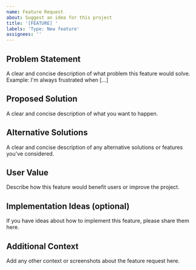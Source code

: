 ```yaml
---
name: Feature Request
about: Suggest an idea for this project
title: '[FEATURE] '
labels: 'Type: New feature'
assignees: ''
---
```


## Problem Statement
A clear and concise description of what problem this feature would solve. 
Example: I'm always frustrated when [...]

## Proposed Solution
A clear and concise description of what you want to happen.

## Alternative Solutions
A clear and concise description of any alternative solutions or features you've considered.

## User Value
Describe how this feature would benefit users or improve the project.

## Implementation Ideas (optional)
If you have ideas about how to implement this feature, please share them here.

## Additional Context
Add any other context or screenshots about the feature request here.
